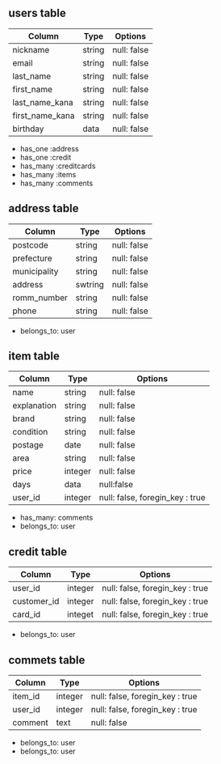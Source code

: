 ## users table
| Column | Type | Options |
| ------ | ---- | ------- |
|  nickname       | string     |  null: false      |
|  email  |   string   |  null: false       |
|  last_name  |  string    |  null: false       |
|  first_name     |    string  | null: false        |
|  last_name_kana  |   string   |  null: false       |
|  first_name_kana     | string     |  null: false       |
| birthday       |  data    |    null: false     |

- has_one :address
- has_one :credit
- has_many :creditcards
- has_many :items
- has_many :comments



## address table
| Column | Type | Options |
| ------ | ---- | ------- |
| postcode    |  string    |  null: false       |
| prefecture | string | null: false |
| municipality | string | null: false |
| address | swtring | null: false |
| romm_number | string | null: false |
| phone | string | null: false|

- belongs_to: user


## item table
| Column | Type | Options |
| ------ | ---- | ------- |
| name | string | null: false |
| explanation | string | null: false |
| brand | string | null: false |
| condition | string | null: false |
| postage | date| null: false |
| area | string | null: false |
| price | integer | null: false |
| days | data | null:false |
| user_id | integer | null: false, foregin_key : true |

- has_many: comments
- belongs_to: user



## credit table
| Column | Type | Options |
| ------ | ---- | ------- |
| user_id | integer | null: false, foregin_key : true |
| customer_id | integer | null: false, foregin_key : true |
| card_id | integet | null: false, foregin_key : true |

- belongs_to: user 



## commets table
| Column | Type | Options |
| ------ | ---- | ------- |
| item_id | integer | null: false, foregin_key : true |
| user_id | integer | null: false, foregin_key : true |
| comment | text | null: false |

- belongs_to: user
- belongs_to: user



